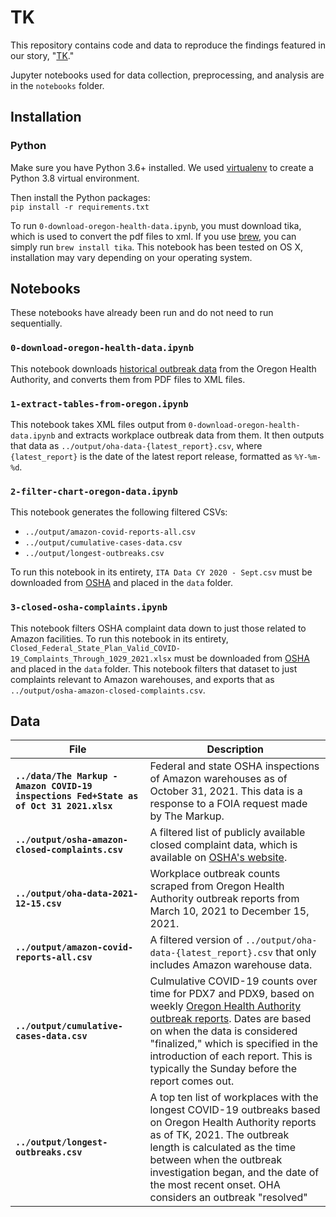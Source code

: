 # TK
This repository contains code and data to reproduce the findings featured in our story, "[TK](TK)."

Jupyter notebooks used for data collection, preprocessing, and analysis are in the `notebooks` folder.

## Installation
### Python
Make sure you have Python 3.6+ installed. We used [virtualenv](https://docs.python-guide.org/dev/virtualenvs/) to create a Python 3.8 virtual environment.

Then install the Python packages:<br>
`pip install -r requirements.txt`

To run `0-download-oregon-health-data.ipynb`, you must download tika, which is used to convert the pdf files to xml. If you use [brew](https://formulae.brew.sh/formula/tika), you can simply run `brew install tika`. This notebook has been tested on OS X, installation may vary depending on your operating system.

## Notebooks
These notebooks have already been run and do not need to run sequentially.

### `0-download-oregon-health-data.ipynb`

This notebook downloads [historical outbreak data](https://www.oregon.gov/oha/covid19/Documents/DataReports/Weekly-Outbreak-COVID-19-Report.pdf) from the Oregon Health Authority, and converts them from PDF files to XML files.

### `1-extract-tables-from-oregon.ipynb`

This notebook takes XML files output from `0-download-oregon-health-data.ipynb` and extracts workplace outbreak data from them. It then outputs that data as `../output/oha-data-{latest_report}.csv`, where `{latest_report}` is the date of the latest report release, formatted as `%Y-%m-%d`.

### `2-filter-chart-oregon-data.ipynb`

This notebook generates the following filtered CSVs: 

- `../output/amazon-covid-reports-all.csv`
- `../output/cumulative-cases-data.csv`
- `../output/longest-outbreaks.csv`

To run this notebook in its entirety, `ITA Data CY 2020 - Sept.csv` must be downloaded from [OSHA](https://www.osha.gov/Establishment-Specific-Injury-and-Illness-Data) and placed in the `data` folder.

### `3-closed-osha-complaints.ipynb`

This notebook filters OSHA complaint data down to just those related to Amazon facilities. To run this notebook in its entirety, `Closed_Federal_State_Plan_Valid_COVID-19_Complaints_Through_1029_2021.xlsx` must be downloaded from [OSHA](https://www.osha.gov/foia/archived-covid-19-data#closed-oct-2021) and placed in the `data` folder. This notebook filters that dataset to just complaints relevant to Amazon warehouses, and exports that as `../output/osha-amazon-closed-complaints.csv`.

## Data

| File | Description |
|------|-------------|
|**`../data/The Markup - Amazon COVID-19 inspections Fed+State as of Oct 31 2021.xlsx`**| Federal and state OSHA inspections of Amazon warehouses as of October 31, 2021. This data is a response to a FOIA request made by The Markup. |
|**`../output/osha-amazon-closed-complaints.csv`**| A filtered list of publicly available closed complaint data, which is available on [OSHA's website](https://www.osha.gov/foia/archived-covid-19-data#closed-oct-2021). |
|**`../output/oha-data-2021-12-15.csv`**| Workplace outbreak counts scraped from Oregon Health Authority outbreak reports from March 10, 2021 to December 15, 2021. |
| **`../output/amazon-covid-reports-all.csv`** | A filtered version of `../output/oha-data-{latest_report}.csv` that only includes Amazon warehouse data. |
| **`../output/cumulative-cases-data.csv`** | Culmulative COVID-19 counts over time for PDX7 and PDX9, based on weekly [Oregon Health Authority outbreak reports](https://www.oregon.gov/oha/covid19/Documents/DataReports/Weekly-Outbreak-COVID-19-Report.pdf). Dates are based on when the data is considered "finalized," which is specified in the introduction of each report. This is typically the Sunday before the report comes out. |
|**`../output/longest-outbreaks.csv`**| A top ten list of workplaces with the longest COVID-19 outbreaks based on Oregon Health Authority reports as of TK, 2021. The outbreak length is calculated as the time between when the outbreak investigation began, and the date of the most recent onset. OHA considers an outbreak "resolved" |

